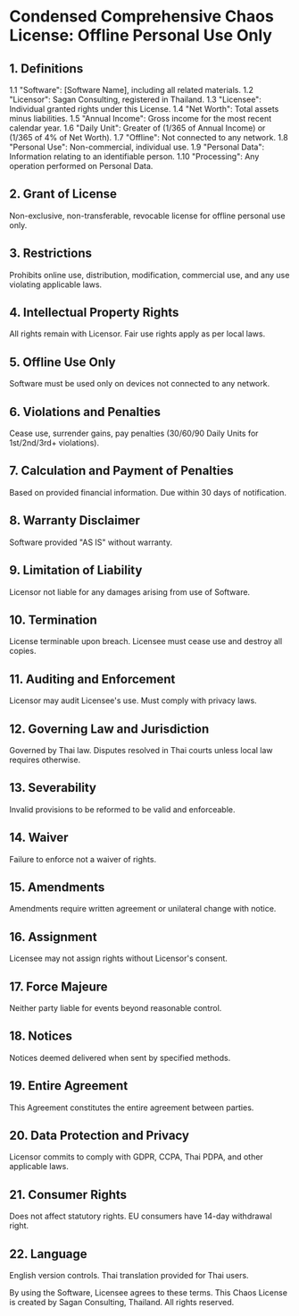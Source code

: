 # Condensed Comprehensive Chaos License: Offline Personal Use Only

## 1. Definitions
1.1 "Software": [Software Name], including all related materials.
1.2 "Licensor": Sagan Consulting, registered in Thailand.
1.3 "Licensee": Individual granted rights under this License.
1.4 "Net Worth": Total assets minus liabilities.
1.5 "Annual Income": Gross income for the most recent calendar year.
1.6 "Daily Unit": Greater of (1/365 of Annual Income) or (1/365 of 4% of Net Worth).
1.7 "Offline": Not connected to any network.
1.8 "Personal Use": Non-commercial, individual use.
1.9 "Personal Data": Information relating to an identifiable person.
1.10 "Processing": Any operation performed on Personal Data.

## 2. Grant of License
Non-exclusive, non-transferable, revocable license for offline personal use only.

## 3. Restrictions
Prohibits online use, distribution, modification, commercial use, and any use violating applicable laws.

## 4. Intellectual Property Rights
All rights remain with Licensor. Fair use rights apply as per local laws.

## 5. Offline Use Only
Software must be used only on devices not connected to any network.

## 6. Violations and Penalties
Cease use, surrender gains, pay penalties (30/60/90 Daily Units for 1st/2nd/3rd+ violations).

## 7. Calculation and Payment of Penalties
Based on provided financial information. Due within 30 days of notification.

## 8. Warranty Disclaimer
Software provided "AS IS" without warranty.

## 9. Limitation of Liability
Licensor not liable for any damages arising from use of Software.

## 10. Termination
License terminable upon breach. Licensee must cease use and destroy all copies.

## 11. Auditing and Enforcement
Licensor may audit Licensee's use. Must comply with privacy laws.

## 12. Governing Law and Jurisdiction
Governed by Thai law. Disputes resolved in Thai courts unless local law requires otherwise.

## 13. Severability
Invalid provisions to be reformed to be valid and enforceable.

## 14. Waiver
Failure to enforce not a waiver of rights.

## 15. Amendments
Amendments require written agreement or unilateral change with notice.

## 16. Assignment
Licensee may not assign rights without Licensor's consent.

## 17. Force Majeure
Neither party liable for events beyond reasonable control.

## 18. Notices
Notices deemed delivered when sent by specified methods.

## 19. Entire Agreement
This Agreement constitutes the entire agreement between parties.

## 20. Data Protection and Privacy
Licensor commits to comply with GDPR, CCPA, Thai PDPA, and other applicable laws.

## 21. Consumer Rights
Does not affect statutory rights. EU consumers have 14-day withdrawal right.

## 22. Language
English version controls. Thai translation provided for Thai users.

By using the Software, Licensee agrees to these terms. This Chaos License is created by Sagan Consulting, Thailand. All rights reserved.
